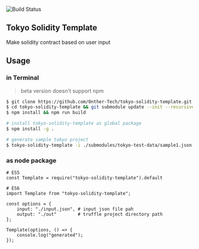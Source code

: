 ![Build Status](https://secure.travis-ci.org/Onther-Tech/tokyo-solidity-template.png?branch=master,staging,production)

## Tokyo Solidity Template
Make solidity contract based on user input

## Usage

### in Terminal
> beta version doesn't support npm

```bash
$ git clone https://github.com/Onther-Tech/tokyo-solidity-template.git
$ cd tokyo-solidity-template && git submodule update --init --recursive
$ npm install && npm run build

# install tokyo-solidity-template as global package
$ npm install -g .

# generate sample tokyo project
$ tokyo-solidity-template -i ./submodules/tokyo-test-data/sample1.json
```

### as node package
```node
# ES5
const Template = require("tokyo-solidity-template").default 

# ES6
import Template from "tokyo-solidity-template";

const options = {
    input: "./input.json", # input json file pah
    output: "./out"        # truffle project directory path
};

Template(options, () => {
    console.log("generated");
});
```
